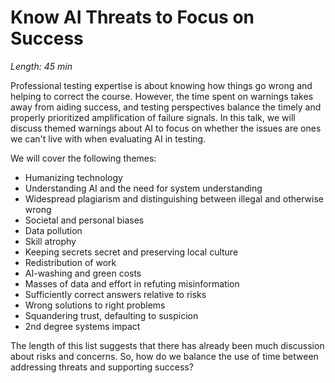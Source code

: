 # Know AI Threats to Focus on Success

*Length: 45 min* 

Professional testing expertise is about knowing how things go wrong and helping to correct the course. However, the time spent on warnings takes away from aiding success, and testing perspectives balance the timely and properly prioritized amplification of failure signals. In this talk, we will discuss themed warnings about AI to focus on whether the issues are ones we can't live with when evaluating AI in testing.

We will cover the following themes:

* Humanizing technology
* Understanding AI and the need for system understanding
* Widespread plagiarism and distinguishing between illegal and otherwise wrong
* Societal and personal biases
* Data pollution
* Skill atrophy
* Keeping secrets secret and preserving local culture
* Redistribution of work
* AI-washing and green costs
* Masses of data and effort in refuting misinformation
* Sufficiently correct answers relative to risks
* Wrong solutions to right problems
* Squandering trust, defaulting to suspicion
* 2nd degree systems impact

The length of this list suggests that there has already been much discussion about risks and concerns. So, how do we balance the use of time between addressing threats and supporting success?
